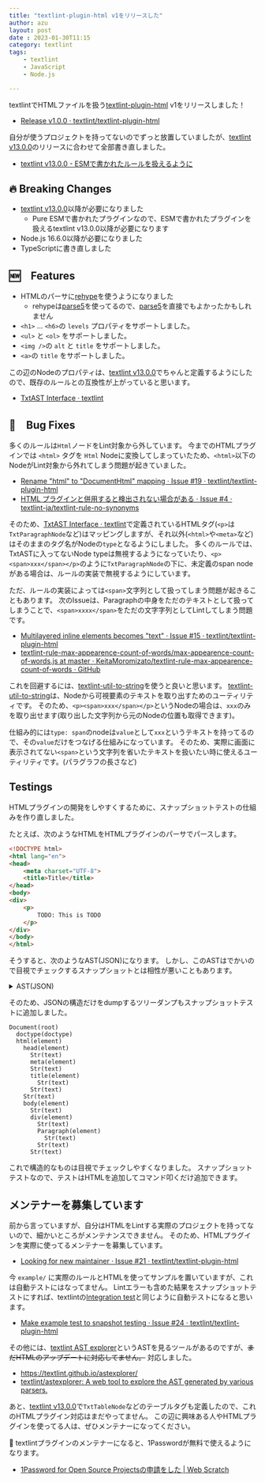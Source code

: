 ```yaml
---
title: "textlint-plugin-html v1をリリースした"
author: azu
layout: post
date : 2023-01-30T11:15
category: textlint
tags:
    - textlint
    - JavaScript
    - Node.js

---
```


textlintでHTMLファイルを扱う[textlint-plugin-html](https://github.com/textlint/textlint-plugin-html) v1をリリースしました！

- [Release v1.0.0 · textlint/textlint-plugin-html](https://github.com/textlint/textlint-plugin-html/releases/tag/v1.0.0)

自分が使うプロジェクトを持ってないのでずっと放置していましたが、[textlint v13.0.0](https://textlint.github.io/blog/2023/01/27/textlint-13.html)のリリースに合わせて全部書き直しました。

- [textlint v13.0.0 - ESMで書かれたルールを扱えるように](https://efcl.info/2023/01/27/textlint-v13/)

## 🔥 Breaking Changes

- [textlint v13.0.0](https://textlint.github.io/blog/2023/01/27/textlint-13.html)以降が必要になりました
  - Pure ESMで書かれたプラグインなので、ESMで書かれたプラグインを扱えるtextlint v13.0.0以降が必要になります
- Node.js 16.6.0以降が必要になりました
- TypeScriptに書き直しました

## 🆕　Features

- HTMLのパーサに[rehype](https://github.com/rehypejs/rehype#readme)を使うようになりました
  - rehypeは[parse5](https://www.npmjs.com/package/parse5)を使ってるので、[parse5](https://www.npmjs.com/package/parse5)を直接でもよかったかもしれません
- `<h1>` ... `<h6>`の `levels` プロパティをサポートしました。
- `<ul>` と `<ol>` をサポートしました。
- `<img />`の `alt` と `title` をサポートしました。
- `<a>`の `title` をサポートしました。

この辺のNodeのプロパティは、[textlint v13.0.0](https://textlint.github.io/blog/2023/01/27/textlint-13.html)でちゃんと定義するようにしたので、既存のルールとの互換性が上がっていると思います。

- [TxtAST Interface · textlint](https://textlint.github.io/docs/txtnode.html)

## 🐛　Bug Fixes

多くのルールは`Html`ノードをLint対象から外しています。
今までのHTMLプラグインでは `<html>` タグを `Html` Nodeに変換してしまっていたため、`<html>`以下のNodeがLint対象から外れてしまう問題が起きていました。

- [Rename "html" to "DocumentHtml" mapping · Issue #19 · textlint/textlint-plugin-html](https://github.com/textlint/textlint-plugin-html/issues/19)
- [HTML プラグインと併用すると検出されない場合がある · Issue #4 · textlint-ja/textlint-rule-no-synonyms](https://github.com/textlint-ja/textlint-rule-no-synonyms/issues/4)

そのため、[TxtAST Interface · textlint](https://textlint.github.io/docs/txtnode.html)で定義されているHTMLタグ(`<p>`は`TxtParagraphNode`など)はマッピングしますが、それ以外(`<html>`や`<meta>`など)はそのままのタグ名がNodeの`type`となるようにしました。
多くのルールでは、TxtASTに入ってないNode typeは無視するようになっていたり、`<p><span>xxx</span></p>`のように`TxtParagraphNode`の下に、未定義のspan nodeがある場合は、ルールの実装で無視するようにしています。

ただ、ルールの実装によっては`<span>`文字列として扱ってしまう問題が起きることもあります。
次のIssueは、Paragraphの中身をただのテキストとして扱ってしまうことで、`<span>xxxx</span>`をただの文字字列としてLintしてしまう問題です。

- [Multilayered inline elements becomes "text" · Issue #15 · textlint/textlint-plugin-html](https://github.com/textlint/textlint-plugin-html/issues/15)
- [textlint-rule-max-appearence-count-of-words/max-appearence-count-of-words.js at master · KeitaMoromizato/textlint-rule-max-appearence-count-of-words · GitHub](https://github.com/KeitaMoromizato/textlint-rule-max-appearence-count-of-words/blob/master/src/max-appearence-count-of-words.js)

これを回避するには、[textlint-util-to-string](https://github.com/textlint/textlint-util-to-string)を使うと良いと思います。
[textlint-util-to-string](https://github.com/textlint/textlint-util-to-string)は、Nodeから可視要素のテキストを取り出すためのユーティリティです。
そのため、`<p><span>xxx</span></p>`というNodeの場合は、`xxx`のみを取り出せます(取り出した文字列から元のNodeの位置も取得できます)。

仕組み的には`type: span`のnodeは`value`として`xxx`というテキストを持ってるので、その`value`だけをつなげる仕組みになっています。
そのため、実際に画面に表示されてない`<span>`という文字列を省いたテキストを扱いたい時に使えるユーティリティです。(パラグラフの長さなど)

## Testings

HTMLプラグインの開発をしやすくするために、スナップショットテストの仕組みを作り直しました。

たとえば、次のようなHTMLをHTMLプラグインのパーサでパースします。

```html
<!DOCTYPE html>
<html lang="en">
<head>
    <meta charset="UTF-8">
    <title>Title</title>
</head>
<body>
<div>
    <p>
        TODO: This is TODO
    </p>
</div>
</body>
</html>
```

そうすると、次のようなAST(JSON)になります。
しかし、このASTはでかいので目視でチェックするスナップショットとは相性が悪いこともあります。

<details>
<summary>AST(JSON)</summary>


```json
{
    "type": "Document",
    "children": [
        {
            "type": "doctype",
            "position": {
                "start": {
                    "line": 1,
                    "column": 1,
                    "offset": 0
                },
                "end": {
                    "line": 1,
                    "column": 16,
                    "offset": 15
                }
            },
            "loc": {
                "start": {
                    "line": 1,
                    "column": 0
                },
                "end": {
                    "line": 1,
                    "column": 15
                }
            },
            "range": [
                0,
                15
            ],
            "raw": "<!DOCTYPE html>"
        },
        {
            "type": "html",
            "tagName": "html",
            "properties": {
                "lang": "en"
            },
            "children": [
                {
                    "type": "head",
                    "tagName": "head",
                    "properties": {},
                    "children": [
                        {
                            "type": "Str",
                            "value": "\n    ",
                            "position": {
                                "start": {
                                    "line": 3,
                                    "column": 7,
                                    "offset": 39
                                },
                                "end": {
                                    "line": 4,
                                    "column": 5,
                                    "offset": 44
                                }
                            },
                            "loc": {
                                "start": {
                                    "line": 3,
                                    "column": 6
                                },
                                "end": {
                                    "line": 4,
                                    "column": 4
                                }
                            },
                            "range": [
                                39,
                                44
                            ],
                            "raw": "\n    "
                        },
                        {
                            "type": "meta",
                            "tagName": "meta",
                            "properties": {
                                "charSet": "UTF-8"
                            },
                            "children": [],
                            "position": {
                                "start": {
                                    "line": 4,
                                    "column": 5,
                                    "offset": 44
                                },
                                "end": {
                                    "line": 4,
                                    "column": 27,
                                    "offset": 66
                                }
                            },
                            "loc": {
                                "start": {
                                    "line": 4,
                                    "column": 4
                                },
                                "end": {
                                    "line": 4,
                                    "column": 26
                                }
                            },
                            "range": [
                                44,
                                66
                            ],
                            "raw": "<meta charset=\"UTF-8\">"
                        },
                        {
                            "type": "Str",
                            "value": "\n    ",
                            "position": {
                                "start": {
                                    "line": 4,
                                    "column": 27,
                                    "offset": 66
                                },
                                "end": {
                                    "line": 5,
                                    "column": 5,
                                    "offset": 71
                                }
                            },
                            "loc": {
                                "start": {
                                    "line": 4,
                                    "column": 26
                                },
                                "end": {
                                    "line": 5,
                                    "column": 4
                                }
                            },
                            "range": [
                                66,
                                71
                            ],
                            "raw": "\n    "
                        },
                        {
                            "type": "title",
                            "tagName": "title",
                            "properties": {},
                            "children": [
                                {
                                    "type": "Str",
                                    "value": "Title",
                                    "position": {
                                        "start": {
                                            "line": 5,
                                            "column": 12,
                                            "offset": 78
                                        },
                                        "end": {
                                            "line": 5,
                                            "column": 17,
                                            "offset": 83
                                        }
                                    },
                                    "loc": {
                                        "start": {
                                            "line": 5,
                                            "column": 11
                                        },
                                        "end": {
                                            "line": 5,
                                            "column": 16
                                        }
                                    },
                                    "range": [
                                        78,
                                        83
                                    ],
                                    "raw": "Title"
                                }
                            ],
                            "position": {
                                "start": {
                                    "line": 5,
                                    "column": 5,
                                    "offset": 71
                                },
                                "end": {
                                    "line": 5,
                                    "column": 25,
                                    "offset": 91
                                }
                            },
                            "loc": {
                                "start": {
                                    "line": 5,
                                    "column": 4
                                },
                                "end": {
                                    "line": 5,
                                    "column": 24
                                }
                            },
                            "range": [
                                71,
                                91
                            ],
                            "raw": "<title>Title</title>"
                        },
                        {
                            "type": "Str",
                            "value": "\n",
                            "position": {
                                "start": {
                                    "line": 5,
                                    "column": 25,
                                    "offset": 91
                                },
                                "end": {
                                    "line": 6,
                                    "column": 1,
                                    "offset": 92
                                }
                            },
                            "loc": {
                                "start": {
                                    "line": 5,
                                    "column": 24
                                },
                                "end": {
                                    "line": 6,
                                    "column": 0
                                }
                            },
                            "range": [
                                91,
                                92
                            ],
                            "raw": "\n"
                        }
                    ],
                    "position": {
                        "start": {
                            "line": 3,
                            "column": 1,
                            "offset": 33
                        },
                        "end": {
                            "line": 6,
                            "column": 8,
                            "offset": 99
                        }
                    },
                    "loc": {
                        "start": {
                            "line": 3,
                            "column": 0
                        },
                        "end": {
                            "line": 6,
                            "column": 7
                        }
                    },
                    "range": [
                        33,
                        99
                    ],
                    "raw": "<head>\n    <meta charset=\"UTF-8\">\n    <title>Title</title>\n</head>"
                },
                {
                    "type": "Str",
                    "value": "\n",
                    "position": {
                        "start": {
                            "line": 6,
                            "column": 8,
                            "offset": 99
                        },
                        "end": {
                            "line": 7,
                            "column": 1,
                            "offset": 100
                        }
                    },
                    "loc": {
                        "start": {
                            "line": 6,
                            "column": 7
                        },
                        "end": {
                            "line": 7,
                            "column": 0
                        }
                    },
                    "range": [
                        99,
                        100
                    ],
                    "raw": "\n"
                },
                {
                    "type": "body",
                    "tagName": "body",
                    "properties": {},
                    "children": [
                        {
                            "type": "Str",
                            "value": "\n",
                            "position": {
                                "start": {
                                    "line": 7,
                                    "column": 7,
                                    "offset": 106
                                },
                                "end": {
                                    "line": 8,
                                    "column": 1,
                                    "offset": 107
                                }
                            },
                            "loc": {
                                "start": {
                                    "line": 7,
                                    "column": 6
                                },
                                "end": {
                                    "line": 8,
                                    "column": 0
                                }
                            },
                            "range": [
                                106,
                                107
                            ],
                            "raw": "\n"
                        },
                        {
                            "type": "div",
                            "tagName": "div",
                            "properties": {},
                            "children": [
                                {
                                    "type": "Str",
                                    "value": "\n    ",
                                    "position": {
                                        "start": {
                                            "line": 8,
                                            "column": 6,
                                            "offset": 112
                                        },
                                        "end": {
                                            "line": 9,
                                            "column": 5,
                                            "offset": 117
                                        }
                                    },
                                    "loc": {
                                        "start": {
                                            "line": 8,
                                            "column": 5
                                        },
                                        "end": {
                                            "line": 9,
                                            "column": 4
                                        }
                                    },
                                    "range": [
                                        112,
                                        117
                                    ],
                                    "raw": "\n    "
                                },
                                {
                                    "type": "Paragraph",
                                    "tagName": "p",
                                    "properties": {},
                                    "children": [
                                        {
                                            "type": "Str",
                                            "value": "\n        TODO: This is TODO\n    ",
                                            "position": {
                                                "start": {
                                                    "line": 9,
                                                    "column": 8,
                                                    "offset": 120
                                                },
                                                "end": {
                                                    "line": 11,
                                                    "column": 5,
                                                    "offset": 152
                                                }
                                            },
                                            "loc": {
                                                "start": {
                                                    "line": 9,
                                                    "column": 7
                                                },
                                                "end": {
                                                    "line": 11,
                                                    "column": 4
                                                }
                                            },
                                            "range": [
                                                120,
                                                152
                                            ],
                                            "raw": "\n        TODO: This is TODO\n    "
                                        }
                                    ],
                                    "position": {
                                        "start": {
                                            "line": 9,
                                            "column": 5,
                                            "offset": 117
                                        },
                                        "end": {
                                            "line": 11,
                                            "column": 9,
                                            "offset": 156
                                        }
                                    },
                                    "loc": {
                                        "start": {
                                            "line": 9,
                                            "column": 4
                                        },
                                        "end": {
                                            "line": 11,
                                            "column": 8
                                        }
                                    },
                                    "range": [
                                        117,
                                        156
                                    ],
                                    "raw": "<p>\n        TODO: This is TODO\n    </p>"
                                },
                                {
                                    "type": "Str",
                                    "value": "\n",
                                    "position": {
                                        "start": {
                                            "line": 11,
                                            "column": 9,
                                            "offset": 156
                                        },
                                        "end": {
                                            "line": 12,
                                            "column": 1,
                                            "offset": 157
                                        }
                                    },
                                    "loc": {
                                        "start": {
                                            "line": 11,
                                            "column": 8
                                        },
                                        "end": {
                                            "line": 12,
                                            "column": 0
                                        }
                                    },
                                    "range": [
                                        156,
                                        157
                                    ],
                                    "raw": "\n"
                                }
                            ],
                            "position": {
                                "start": {
                                    "line": 8,
                                    "column": 1,
                                    "offset": 107
                                },
                                "end": {
                                    "line": 12,
                                    "column": 7,
                                    "offset": 163
                                }
                            },
                            "loc": {
                                "start": {
                                    "line": 8,
                                    "column": 0
                                },
                                "end": {
                                    "line": 12,
                                    "column": 6
                                }
                            },
                            "range": [
                                107,
                                163
                            ],
                            "raw": "<div>\n    <p>\n        TODO: This is TODO\n    </p>\n</div>"
                        },
                        {
                            "type": "Str",
                            "value": "\n\n",
                            "position": {
                                "start": {
                                    "line": 12,
                                    "column": 7,
                                    "offset": 163
                                },
                                "end": {
                                    "line": 14,
                                    "column": 1,
                                    "offset": 172
                                }
                            },
                            "loc": {
                                "start": {
                                    "line": 12,
                                    "column": 6
                                },
                                "end": {
                                    "line": 14,
                                    "column": 0
                                }
                            },
                            "range": [
                                163,
                                172
                            ],
                            "raw": "\n</body>\n"
                        }
                    ],
                    "position": {
                        "start": {
                            "line": 7,
                            "column": 1,
                            "offset": 100
                        },
                        "end": {
                            "line": 14,
                            "column": 8,
                            "offset": 179
                        }
                    },
                    "loc": {
                        "start": {
                            "line": 7,
                            "column": 0
                        },
                        "end": {
                            "line": 14,
                            "column": 7
                        }
                    },
                    "range": [
                        100,
                        179
                    ],
                    "raw": "<body>\n<div>\n    <p>\n        TODO: This is TODO\n    </p>\n</div>\n</body>\n</html>"
                }
            ],
            "position": {
                "start": {
                    "line": 2,
                    "column": 1,
                    "offset": 16
                },
                "end": {
                    "line": 14,
                    "column": 8,
                    "offset": 179
                }
            },
            "loc": {
                "start": {
                    "line": 2,
                    "column": 0
                },
                "end": {
                    "line": 14,
                    "column": 7
                }
            },
            "range": [
                16,
                179
            ],
            "raw": "<html lang=\"en\">\n<head>\n    <meta charset=\"UTF-8\">\n    <title>Title</title>\n</head>\n<body>\n<div>\n    <p>\n        TODO: This is TODO\n    </p>\n</div>\n</body>\n</html>"
        }
    ],
    "data": {
        "quirksMode": false
    },
    "position": {
        "start": {
            "line": 1,
            "column": 1,
            "offset": 0
        },
        "end": {
            "line": 14,
            "column": 8,
            "offset": 179
        }
    },
    "loc": {
        "start": {
            "line": 1,
            "column": 0
        },
        "end": {
            "line": 14,
            "column": 7
        }
    },
    "range": [
        0,
        179
    ],
    "raw": "<!DOCTYPE html>\n<html lang=\"en\">\n<head>\n    <meta charset=\"UTF-8\">\n    <title>Title</title>\n</head>\n<body>\n<div>\n    <p>\n        TODO: This is TODO\n    </p>\n</div>\n</body>\n</html>"
}
```

</details>

そのため、JSONの構造だけをdumpするツリーダンプもスナップショットテストに追加しました。

```
Document(root)
  doctype(doctype)
  html(element)
    head(element)
      Str(text)
      meta(element)
      Str(text)
      title(element)
        Str(text)
      Str(text)
    Str(text)
    body(element)
      Str(text)
      div(element)
        Str(text)
        Paragraph(element)
          Str(text)
        Str(text)
      Str(text)
```

これで構造的なものは目視でチェックしやすくなりました。
スナップショットテストなので、テストはHTMLを追加してコマンド叩くだけ追加できます。

## メンテナーを募集しています

前から言っていますが、自分はHTMLをLintする実際のプロジェクトを持ってないので、細かいところがメンテナンスできません。
そのため、HTMLプラグインを実際に使ってるメンテナーを募集しています。

- [Looking for new maintainer · Issue #21 · textlint/textlint-plugin-html](https://github.com/textlint/textlint-plugin-html/issues/21)

今 `example/` に実際のルールとHTMLを使ってサンプルを置いていますが、これは自動テストにはなってません。
Lintエラーも含めた結果をスナップショットテストにすれば、textlintの[Integration test](https://github.com/textlint/textlint/tree/master/test/integration-test)と同じように自動テストになると思います。

- [Make example test to snapshot testing · Issue #24 · textlint/textlint-plugin-html](https://github.com/textlint/textlint-plugin-html/issues/24)

その他には、[textlint AST explorer](https://textlint.github.io/astexplorer/)というASTを見るツールがあるのですが、~~まだHTMLのアップデートに対応してません。~~ 対応しました。

- https://textlint.github.io/astexplorer/
- [textlint/astexplorer: A web tool to explore the AST generated by various parsers.](https://github.com/textlint/astexplorer)

あと、[textlint v13.0.0](https://textlint.github.io/blog/2023/01/27/textlint-13.html)で`TxtTableNode`などのテーブルタグも定義したので、これのHTMLプラグイン対応はまだやってません。
この辺に興味ある人やHTMLプラグインを使ってる人は、ぜひメンテナーになってください。

🎁 textlintプラグインのメンテナーになると、1Passwordが無料で使えるようになります。

- [1Password for Open Source Projectsの申請をした | Web Scratch](https://efcl.info/2022/09/23/1password-teams-open-source/)
